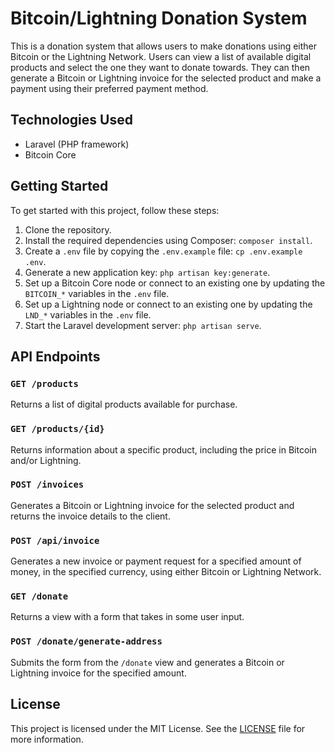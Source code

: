 # Bitcoin/Lightning Donation System

This is a donation system that allows users to make donations using either Bitcoin or the Lightning Network. Users can view a list of available digital products and select the one they want to donate towards. They can then generate a Bitcoin or Lightning invoice for the selected product and make a payment using their preferred payment method.

## Technologies Used

- Laravel (PHP framework)
- Bitcoin Core

## Getting Started

To get started with this project, follow these steps:

1. Clone the repository.
2. Install the required dependencies using Composer: `composer install`.
3. Create a `.env` file by copying the `.env.example` file: `cp .env.example .env`.
4. Generate a new application key: `php artisan key:generate`.
5. Set up a Bitcoin Core node or connect to an existing one by updating the `BITCOIN_*` variables in the `.env` file.
6. Set up a Lightning node or connect to an existing one by updating the `LND_*` variables in the `.env` file.
7. Start the Laravel development server: `php artisan serve`.

## API Endpoints

### `GET /products`

Returns a list of digital products available for purchase.

### `GET /products/{id}`

Returns information about a specific product, including the price in Bitcoin and/or Lightning.

### `POST /invoices`

Generates a Bitcoin or Lightning invoice for the selected product and returns the invoice details to the client.

### `POST /api/invoice`

Generates a new invoice or payment request for a specified amount of money, in the specified currency, using either Bitcoin or Lightning Network.

### `GET /donate`

Returns a view with a form that takes in some user input.

### `POST /donate/generate-address`

Submits the form from the `/donate` view and generates a Bitcoin or Lightning invoice for the specified amount.

## License

This project is licensed under the MIT License. See the [LICENSE](LICENSE) file for more information.

